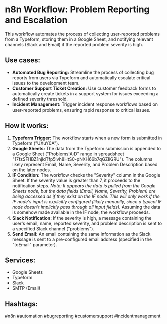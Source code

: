 # n8n Workflow: Problem Reporting and Escalation

This workflow automates the process of collecting user-reported problems from a Typeform, storing them in a Google Sheet, and notifying relevant channels (Slack and Email) if the reported problem severity is high.

## Use cases:

- **Automated Bug Reporting:**  Streamline the process of collecting bug reports from users via Typeform and automatically escalate critical issues to the development team.
- **Customer Support Ticket Creation:**  Use customer feedback forms to automatically create tickets in a support system for issues exceeding a defined severity threshold.
- **Incident Management:**  Trigger incident response workflows based on user-reported problems, ensuring rapid response to critical issues.

## How it works:

1. **Typeform Trigger:** The workflow starts when a new form is submitted in Typeform ("UXuY0A").
2. **Google Sheets:** The data from the Typeform submission is appended to a Google Sheet ("Problems!A:D" range in spreadsheet "17fzSFl1BZ1njldTfp5lvh8HtS0-pNXH66b7qGZIiGRU"). The columns likely represent Email, Name, Severity, and Problem Description based on the later nodes.
3. **IF Condition:** The workflow checks the "Severity" column in the Google Sheet. If the severity value is greater than 7, it proceeds to the notification steps.  *Note:  It appears the data is pulled from the Google Sheets node, but the data fields (Email, Name, Severity, Problem) are being accessed as if they exist on the IF node.  This will only work if the IF node's input is explicitly configured (likely manually, since a typical IF node doesn't implicitly pass through all input fields).* Assuming the data is somehow made available in the IF node, the workflow proceeds.
4. **Slack Notification:** If the severity is high, a message containing the user's email, name, reported severity, and problem description is sent to a specified Slack channel ("problems").
5. **Send Email:** An email containing the same information as the Slack message is sent to a pre-configured email address (specified in the "toEmail" parameter).

## Services:

- Google Sheets
- Typeform
- Slack
- SMTP (Email)

## Hashtags:

#n8n #automation #bugreporting #customersupport #incidentmanagement
